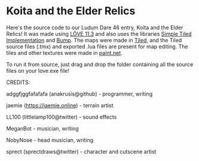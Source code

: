 # Koita and the Elder Relics
Here's the source code to our Ludum Dare 46 entry, Koita and the Elder Relics! It was made using [LÖVE 11.3](https://www.love2d.org/) and also uses the libraries [Simple Tiled Implementation](https://github.com/karai17/Simple-Tiled-Implementation) and [Bump](https://github.com/kikito/bump.lua). The maps were made in [Tiled](https://www.mapeditor.org/), and the Tiled source files (.tmx) and exported .lua files are present for map editing. The tiles and other textures were made in [paint.net](https://www.getpaint.net/).

To run it from source, just drag and drop the folder containing all the source files on your love.exe file!

CREDITS:

adggfjggfafafafa (anakrusis@github) - programmer, writing

jaemie (https://jaemie.online) - terrain artist

LL100 (littlelamp100@twitter) - sound effects

MeganBot - musician, writing

NobyNose - head musician, writing

sprect (sprectdraws@twitter) - character and cutscene artist
